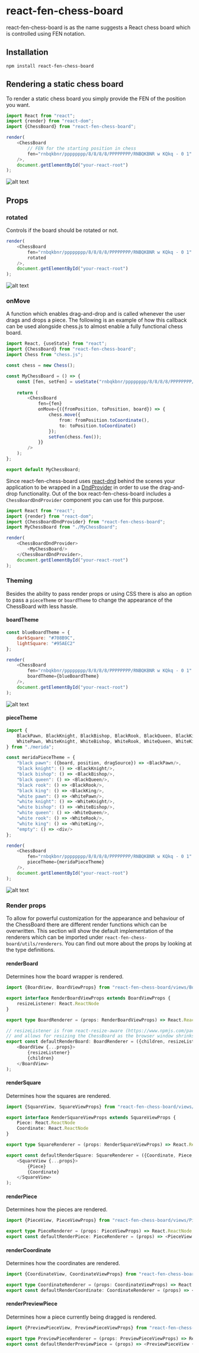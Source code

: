 # react-fen-chess-board
react-fen-chess-board is as the name suggests a React chess board which is controlled using FEN notation.

## Installation
``npm install react-fen-chess-board``

## Rendering a static chess board
To render a static chess board you simply provide the FEN of the position you want.
````typescript jsx
import React from "react";
import {render} from "react-dom";
import {ChessBoard} from "react-fen-chess-board";

render(
    <ChessBoard 
        // FEN for the starting position in chess
        fen="rnbqkbnr/pppppppp/8/8/8/8/PPPPPPPP/RNBQKBNR w KQkq - 0 1"
    />,
    document.getElementById("your-react-root")
);
````
![alt text](https://github.com/adam-p/markdown-here/raw/master/src/common/images/icon48.png "Static ChessBoard")

## Props
### rotated
Controls if the board should be rotated or not.
````typescript jsx
render(
    <ChessBoard 
        fen="rnbqkbnr/pppppppp/8/8/8/8/PPPPPPPP/RNBQKBNR w KQkq - 0 1"
        rotated
    />,
    document.getElementById("your-react-root")
);
````
![alt text](https://github.com/adam-p/markdown-here/raw/master/src/common/images/icon48.png "Rotated ChessBoard")

### onMove
A function which enables drag-and-drop and is called whenever the user drags and drops a piece. The following is an example of how this callback can be used alongside chess.js to almost enable a fully functional chess board.
````typescript jsx
import React, {useState} from "react";
import {ChessBoard} from "react-fen-chess-board";
import Chess from "chess.js";

const chess = new Chess();

const MyChessBoard = () => {
    const [fen, setFen] = useState("rnbqkbnr/pppppppp/8/8/8/8/PPPPPPPP/RNBQKBNR w KQkq - 0 1");
    
    return (
        <ChessBoard
            fen={fen}
            onMove={({fromPosition, toPosition, board}) => {
                chess.move({
                    from: fromPosition.toCoordinate(), 
                    to: toPosition.toCoordinate()
                });
                setFen(chess.fen());
            }}
        />
    );
};

export default MyChessBoard;
````

Since react-fen-chess-board uses [react-dnd](https://react-dnd.github.io/react-dnd/about) behind the scenes your application to be wrapped in a [DndProvider](https://react-dnd.github.io/react-dnd/docs/api/dnd-provider) in order to use the drag-and-drop functionality. Out of the box react-fen-chess-board includes a ``ChessBoardDndProvider`` component you can use for this purpose. 
````typescript jsx
import React from "react";
import {render} from "react-dom";
import {ChessBoardDndProvider} from "react-fen-chess-board";
import MyChessBoard from "./MyChessBoard";

render(
    <ChessBoardDndProvider>
        <MyChessBoard/>
    </ChessBoardDndProvider>,
    document.getElementById("your-react-root")
);
````

### Theming
Besides the ability to pass render props or using CSS there is also an option to pass a ``pieceTheme`` or ``boardTheme`` to change the appearance of the ChessBoard with less hassle.

#### boardTheme
````javascript
const blueBoardTheme = {
    darkSquare: "#708B9C",
    lightSquare: "#95AEC2"
};

render(
    <ChessBoard 
        fen="rnbqkbnr/pppppppp/8/8/8/8/PPPPPPPP/RNBQKBNR w KQkq - 0 1"
        boardTheme={blueBoardTheme}
    />,
    document.getElementById("your-react-root")
);
````
![alt text](https://github.com/adam-p/markdown-here/raw/master/src/common/images/icon48.png "boardTheme")

#### pieceTheme
````javascript
import {
    BlackPawn, BlackKnight, BlackBishop, BlackRook, BlackQueen, BlackKing,
    WhitePawn, WhiteKnight, WhiteBishop, WhiteRook, WhiteQueen, WhiteKing
} from "./merida";

const meridaPieceTheme = {
    "black pawn": ({board, position, dragSource}) => <BlackPawn/>,
    "black knight": () => <BlackKnight/>,
    "black bishop": () => <BlackBishop/>,
    "black queen": () => <BlackQueen/>,
    "black rook": () => <BlackRook/>,
    "black king": () => <BlackKing/>,
    "white pawn": () => <WhitePawn/>,
    "white knight": () => <WhiteKnight/>,
    "white bishop": () => <WhiteBishop/>,
    "white queen": () => <WhiteQueen/>,
    "white rook": () => <WhiteRook/>,
    "white king": () => <WhiteKing/>,
    "empty": () => <div/>
};

render(
    <ChessBoard 
        fen="rnbqkbnr/pppppppp/8/8/8/8/PPPPPPPP/RNBQKBNR w KQkq - 0 1"
        pieceTheme={meridaPieceTheme}
    />,
    document.getElementById("your-react-root")
);
````
![alt text](https://github.com/adam-p/markdown-here/raw/master/src/common/images/icon48.png "pieceTheme")

### Render props
To allow for powerful customization for the appearance and behaviour of the ChessBoard there are different render functions which can be overwritten. This section will show the default implementation of the renderers which can be imported under ``react-fen-chess-board/utils/renderers``. You can find out more about the props by looking at the type definitions.

#### renderBoard
Determines how the board wrapper is rendered.
````typescript jsx
import {BoardView, BoardViewProps} from "react-fen-chess-board/views/BoardView";

export interface RenderBoardViewProps extends BoardViewProps {
    resizeListener: React.ReactNode
}

export type BoardRenderer = (props: RenderBoardViewProps) => React.ReactNode;

// resizeListener is from react-resize-aware (https://www.npmjs.com/package/react-resize-aware) 
// and allows for resizing the ChessBoard as the browser window shrinks. 
export const defaultRenderBoard: BoardRenderer = ({children, resizeListener, ...props}) => (
    <BoardView {...props}>
        {resizeListener}
        {children}
    </BoardView>
);
````

#### renderSquare
Determines how the squares are rendered.
````typescript jsx
import {SquareView, SquareViewProps} from "react-fen-chess-board/views/SquareView";

export interface RenderSquareViewProps extends SquareViewProps {
    Piece: React.ReactNode
    Coordinate: React.ReactNode
}

export type SquareRenderer = (props: RenderSquareViewProps) => React.ReactNode;

export const defaultRenderSquare: SquareRenderer = ({Coordinate, Piece, ...props}) => (
    <SquareView {...props}>
        {Piece}
        {Coordinate}
    </SquareView>
);
````

#### renderPiece
Determines how the pieces are rendered.
````typescript jsx
import {PieceView, PieceViewProps} from "react-fen-chess-board/views/PieceView";

export type PieceRenderer = (props: PieceViewProps) => React.ReactNode;
export const defaultRenderPiece: PieceRenderer = (props) => <PieceView {...props}/>;
````

#### renderCoordinate
Determines how the coordinates are rendered.
````typescript jsx
import {CoordinateView, CoordinateViewProps} from "react-fen-chess-board/views/CoordinateView";

export type CoordinateRenderer = (props: CoordinateViewProps) => React.ReactNode;
export const defaultRenderCoordinate: CoordinateRenderer = (props) => <CoordinateView {...props}/>;
````

#### renderPreviewPiece
Determines how a piece currently being dragged is rendered.
````typescript jsx
import {PreviewPieceView, PreviewPieceViewProps} from "react-fen-chess-board/views/PreviewPieceView";

export type PreviewPieceRenderer = (props: PreviewPieceViewProps) => React.ReactNode;
export const defaultRenderPreviewPiece = (props) => <PreviewPieceView {...props}/>;
````